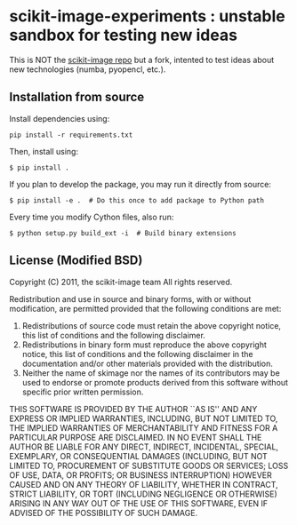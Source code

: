 # scikit-image-experiments : unstable sandbox for testing new ideas

This is NOT the [scikit-image repo](https://github.com/scikit-image/scikit-image) but a fork, intented to test ideas about new technologies (numba, pyopencl, etc.).

## Installation from source

Install dependencies using:

```
pip install -r requirements.txt
```

Then, install using:

```
$ pip install .
```

If you plan to develop the package, you may run it directly from source:

```
$ pip install -e .  # Do this once to add package to Python path
```

Every time you modify Cython files, also run:

```
$ python setup.py build_ext -i  # Build binary extensions
```

## License (Modified BSD)

Copyright (C) 2011, the scikit-image team
All rights reserved.

Redistribution and use in source and binary forms, with or without
modification, are permitted provided that the following conditions are
met:

 1. Redistributions of source code must retain the above copyright
    notice, this list of conditions and the following disclaimer.
 2. Redistributions in binary form must reproduce the above copyright
    notice, this list of conditions and the following disclaimer in
    the documentation and/or other materials provided with the
    distribution.
 3. Neither the name of skimage nor the names of its contributors may be
    used to endorse or promote products derived from this software without
    specific prior written permission.

THIS SOFTWARE IS PROVIDED BY THE AUTHOR ``AS IS'' AND ANY EXPRESS OR
IMPLIED WARRANTIES, INCLUDING, BUT NOT LIMITED TO, THE IMPLIED
WARRANTIES OF MERCHANTABILITY AND FITNESS FOR A PARTICULAR PURPOSE ARE
DISCLAIMED. IN NO EVENT SHALL THE AUTHOR BE LIABLE FOR ANY DIRECT,
INDIRECT, INCIDENTAL, SPECIAL, EXEMPLARY, OR CONSEQUENTIAL DAMAGES
(INCLUDING, BUT NOT LIMITED TO, PROCUREMENT OF SUBSTITUTE GOODS OR
SERVICES; LOSS OF USE, DATA, OR PROFITS; OR BUSINESS INTERRUPTION)
HOWEVER CAUSED AND ON ANY THEORY OF LIABILITY, WHETHER IN CONTRACT,
STRICT LIABILITY, OR TORT (INCLUDING NEGLIGENCE OR OTHERWISE) ARISING
IN ANY WAY OUT OF THE USE OF THIS SOFTWARE, EVEN IF ADVISED OF THE
POSSIBILITY OF SUCH DAMAGE.


